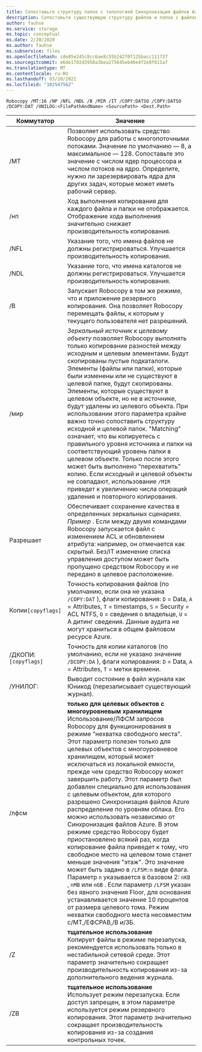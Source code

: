 ```yaml
---
title: Сопоставьте структуру папок с топологией Синхронизация файлов Azure
description: Сопоставьте существующую структуру файлов и папок с файловыми ресурсами Azure для использования с Синхронизация файлов Azure. Общий текстовый блок, совместно используемый в документах миграции.
author: fauhse
ms.service: storage
ms.topic: conceptual
ms.date: 2/20/2020
ms.author: fauhse
ms.subservice: files
ms.openlocfilehash: cde85e245c8cc6ae8c55b24270f125bacc111737
ms.sourcegitcommit: e6de1702d3958a3bea275645eb46e4f2e0f011af
ms.translationtype: MT
ms.contentlocale: ru-RU
ms.lasthandoff: 03/20/2021
ms.locfileid: "102547562"
---
```

```console
Robocopy /MT:16 /NP /NFL /NDL /B /MIR /IT /COPY:DATSO /COPY:DATSO /DCOPY:DAT /UNILOG:<FilePathAndName> <SourcePath> <Dest.Path> 
```

| Коммутатор              | Значение |
|---------------------|---------|
| /MT                 | Позволяет использовать средство Robocopy для работы с многопоточными потоками. Значение по умолчанию — 8, а максимальное — 128. Сопоставьте это значение с числом ядер процессора и числом потоков на ядро. Определите, нужно ли зарезервировать ядра для других задач, которые может иметь рабочий сервер. |
| /нп                 | Ход выполнения копирования для каждого файла и папки не отображается. Отображение хода выполнения значительно снижает производительность копирования. |
| /NFL                | Указание того, что имена файлов не должны регистрироваться. Улучшается производительность копирования. |
| /NDL                | Указание того, что имена каталогов не должны регистрироваться. Улучшается производительность копирования. |
| /B                  | Запускает Robocopy в том же режиме, что и приложение резервного копирования. Она позволяет Robocopy перемещать файлы, к которым у текущего пользователя нет разрешений. |
| /мир                | *Зеркальный источник к целевому объекту* позволяет Robocopy выполнять только копирование разностей между исходным и целевым элементами. Будут скопированы пустые подкаталоги. Элементы (файлы или папки), которые были изменены или не существуют в целевой папке, будут скопированы. Элементы, которые существуют в целевом объекте, но не в источнике, будут удалены из целевого объекта. При использовании этого параметра крайне важно точно сопоставить структуру исходной и целевой папок. "Matching" означает, что вы копируетесь с правильного уровня источника и папки на соответствующий уровень папки в целевом объекте. Только после этого может быть выполнено "перехватить" копию. Если исходный и целевой объекты не совпадают, использование `/MIR` приведет к увеличению числа операций удаления и повторного копирования. |
| Разрешает                 | Обеспечивает сохранение качества в определенных зеркальных сценариях. </br>*Пример* . Если между двумя командами Robocopy запускается файл с изменением ACL и обновлением атрибута: например, он отмечается как *скрытый*. Без/IT изменение списка управления доступом может быть пропущено средством Robocopy и не передано в целевое расположение. |
|Копии`[copyflags]`  | Точность копирования файлов (по умолчанию, если она не указана `/COPY:DAT` ), флаги копирования: `D` = Data, `A` = Attributes, `T` = timestamps, `S` = Security = ACL NTFS, `O` = сведения о владельце, `U` = A дитинг сведения.<u></u> Данные аудита не могут храниться в общем файловом ресурсе Azure. |
| /ДКОПИ:`[copyflags]`| Точность для копии каталогов (по умолчанию, если не указано значение `/DCOPY:DA` ), флаги копирования: `D` = Data, `A` = Attributes, `T` = метки времени. |
| /УНИЛОГ:<file name> | Выводит состояние в файл журнала как Юникод (перезаписывает существующий журнал). |
| /лфсм               | **только для целевых объектов с многоуровневым хранилищем** </br>Использование/ЛФСМ запросов Robocopy для функционирования в режиме "нехватка свободного места". Этот параметр полезен только для целевых объектов с многоуровневое хранилищем, который может исключаться из локальной емкости, прежде чем средство Robocopy может завершить работу. Этот параметр был добавлен специально для использования с целевым объектом, для которого разрешено Синхронизация файлов Azure распределение по уровням облака. Его можно использовать независимо от Синхронизация файлов Azure. В этом режиме средство Robocopy будет приостановлено всякий раз, когда копирование файла приведет к тому, что свободное место на целевом томе станет меньше значения "этаж". Это значение может быть задано в `/LFSM:n` виде флага. Параметр `n` указывается в базовом 2: `nKB` , `nMB` или `nGB` . Если параметр `/LFSM` указан без явного значения Floor, для основания устанавливается значение 10 процентов от размера целевого тома. Режим нехватки свободного места несовместим с/MT,/ЕФСРАВ,/B и/ЗБ. |
| /Z                  | **тщательное использование** </br>Копирует файлы в режиме перезапуска, рекомендуется использовать только в нестабильной сетевой среде. Этот параметр значительно сокращает производительность копирования из-за дополнительного ведения журнала. |
| /ZB                 | **тщательное использование** </br>Использует режим перезапуска. Если доступ запрещен, в этом параметре используется режим резервного копирования. Этот параметр значительно сокращает производительность копирования из-за создания контрольных точек. |
   